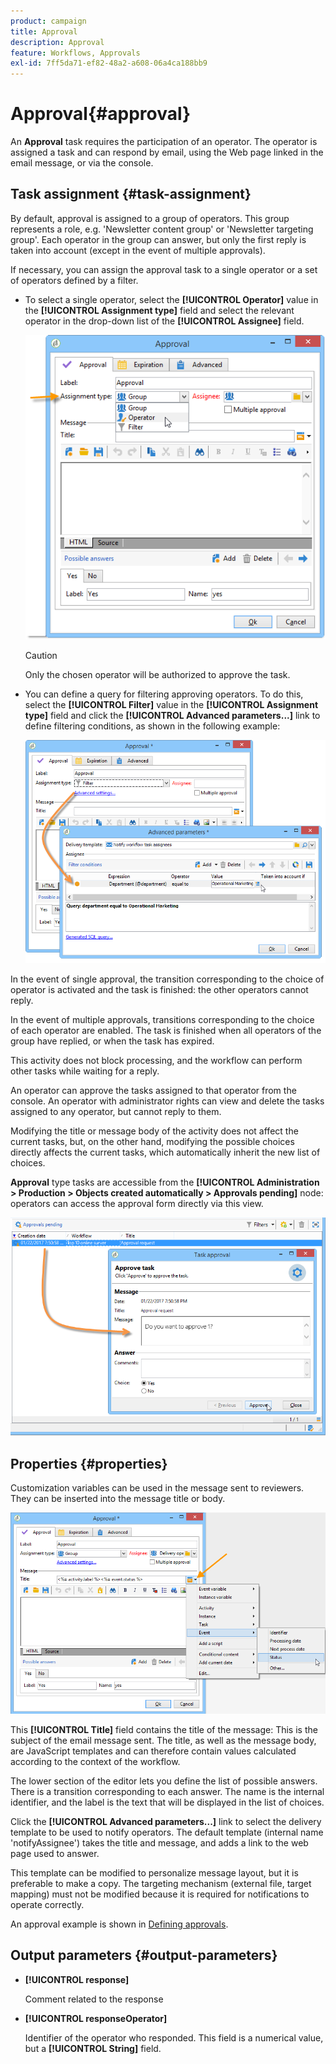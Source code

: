```yaml
---
product: campaign
title: Approval
description: Approval
feature: Workflows, Approvals
exl-id: 7ff5da71-ef82-48a2-a608-06a4ca188bb9
---
```

# Approval{#approval}



An **Approval** task requires the participation of an operator. The operator is assigned a task and can respond by email, using the Web page linked in the email message, or via the console.

## Task assignment {#task-assignment}

By default, approval is assigned to a group of operators. This group represents a role, e.g. 'Newsletter content group' or 'Newsletter targeting group'. Each operator in the group can answer, but only the first reply is taken into account (except in the event of multiple approvals).

If necessary, you can assign the approval task to a single operator or a set of operators defined by a filter.

* To select a single operator, select the **[!UICONTROL Operator]** value in the **[!UICONTROL Assignment type]** field and select the relevant operator in the drop-down list of the **[!UICONTROL Assignee]** field.

  ![](assets/s_advuser_validation_box_assign.png)

  >[!CAUTION]
  >
  >Only the chosen operator will be authorized to approve the task.

* You can define a query for filtering approving operators. To do this, select the **[!UICONTROL Filter]** value in the **[!UICONTROL Assignment type]** field and click the **[!UICONTROL Advanced parameters...]** link to define filtering conditions, as shown in the following example:

  ![](assets/s_advuser_validation_box_filter.png)

In the event of single approval, the transition corresponding to the choice of operator is activated and the task is finished: the other operators cannot reply.

In the event of multiple approvals, transitions corresponding to the choice of each operator are enabled. The task is finished when all operators of the group have replied, or when the task has expired.

This activity does not block processing, and the workflow can perform other tasks while waiting for a reply.

An operator can approve the tasks assigned to that operator from the console. An operator with administrator rights can view and delete the tasks assigned to any operator, but cannot reply to them.

Modifying the title or message body of the activity does not affect the current tasks, but, on the other hand, modifying the possible choices directly affects the current tasks, which automatically inherit the new list of choices.

**Approval** type tasks are accessible from the **[!UICONTROL Administration > Production > Objects created automatically > Approvals pending]** node: operators can access the approval form directly via this view.

![](assets/s_advuser_validation_from_console.png)

## Properties {#properties}

Customization variables can be used in the message sent to reviewers. They can be inserted into the message title or body.

![](assets/edit_validation.png)

This **[!UICONTROL Title]** field contains the title of the message: This is the subject of the email message sent. The title, as well as the message body, are JavaScript templates and can therefore contain values calculated according to the context of the workflow.

The lower section of the editor lets you define the list of possible answers. There is a transition corresponding to each answer. The name is the internal identifier, and the label is the text that will be displayed in the list of choices.

Click the **[!UICONTROL Advanced parameters...]** link to select the delivery template to be used to notify operators. The default template (internal name 'notifyAssignee') takes the title and message, and adds a link to the web page used to answer.

This template can be modified to personalize message layout, but it is preferable to make a copy. The targeting mechanism (external file, target mapping) must not be modified because it is required for notifications to operate correctly.

An approval example is shown in [Defining approvals](defining-approvals.md).

## Output parameters {#output-parameters}

* **[!UICONTROL response]**

  Comment related to the response

* **[!UICONTROL responseOperator]**

  Identifier of the operator who responded. This field is a numerical value, but a **[!UICONTROL String]** field.
